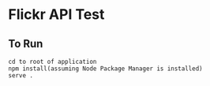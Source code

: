 # Flickr API Test

## To Run
    cd to root of application
    npm install(assuming Node Package Manager is installed)
    serve .